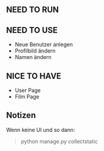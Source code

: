 ## NEED TO RUN




## NEED TO USE

- Neue Benutzer anlegen
- Profilbild ändern
- Namen ändern


## NICE TO HAVE

- User Page
- Film Page


## Notizen

Wenn keine UI und so dann:

> python manage.py collectstatic